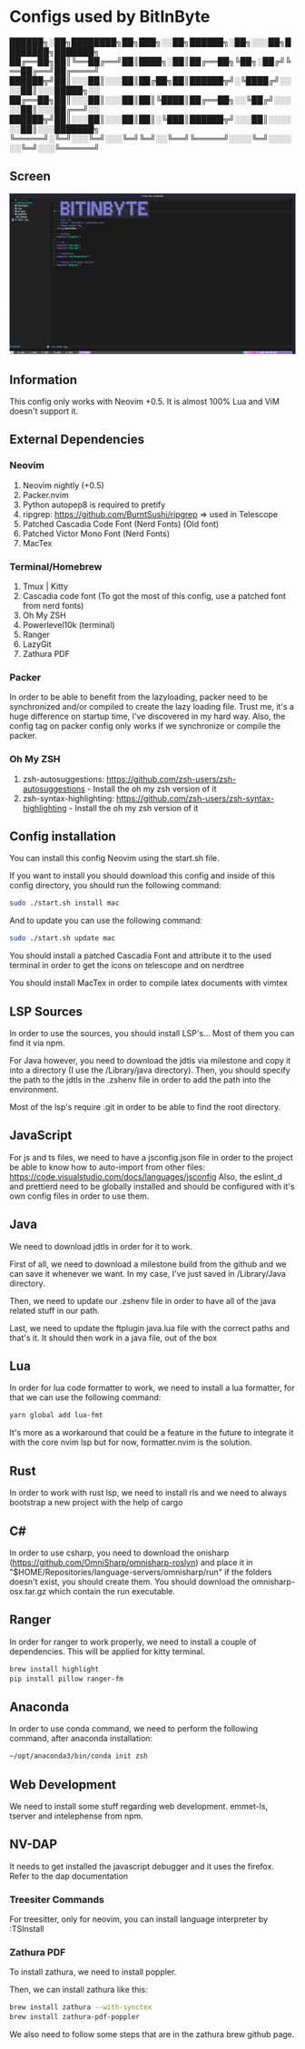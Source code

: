 # Configs used by BitInByte

██████╗░██╗████████╗██╗███╗░░██╗██████╗░██╗░░░██╗████████╗███████╗
██╔══██╗██║╚══██╔══╝██║████╗░██║██╔══██╗╚██╗░██╔╝╚══██╔══╝██╔════╝
██████╦╝██║░░░██║░░░██║██╔██╗██║██████╦╝░╚████╔╝░░░░██║░░░█████╗░░
██╔══██╗██║░░░██║░░░██║██║╚████║██╔══██╗░░╚██╔╝░░░░░██║░░░██╔══╝░░
██████╦╝██║░░░██║░░░██║██║░╚███║██████╦╝░░░██║░░░░░░██║░░░███████╗
╚═════╝░╚═╝░░░╚═╝░░░╚═╝╚═╝░░╚══╝╚═════╝░░░░╚═╝░░░░░░╚═╝░░░╚══════╝

## Screen

![BitInByte IDE](workflow.png)

## Information

This config only works with Neovim +0.5. It is almost 100% Lua and ViM doesn't support it.

## External Dependencies

### Neovim

1. Neovim nightly (+0.5)
2. Packer.nvim
3. Python autopep8 is required to pretify
4. ripgrep: https://github.com/BurntSushi/ripgrep => used in Telescope
5. Patched Cascadia Code Font (Nerd Fonts) (Old font)
5. Patched Victor Mono Font (Nerd Fonts)
6. MacTex

### Terminal/Homebrew

1. Tmux | Kitty
2. Cascadia code font (To got the most of this config, use a patched font from nerd fonts)
3. Oh My ZSH
4. Powerlevel10k (terminal)
5. Ranger
6. LazyGit
7. Zathura PDF

### Packer
In order to be able to benefit from the lazyloading, packer need to be synchronized and/or compiled to create the lazy loading file. Trust me, it's a huge difference on startup time, I've discovered in my hard way.
Also, the config tag on packer config only works if we synchronize or compile the packer.

### Oh My ZSH

1. zsh-autosuggestions: https://github.com/zsh-users/zsh-autosuggestions - Install the oh my zsh version of it
2. zsh-syntax-highlighting: https://github.com/zsh-users/zsh-syntax-highlighting - Install the oh my zsh version of it

## Config installation

You can install this config Neovim using the start.sh file.

If you want to install you should download this config and inside of this config directory, you should run the following command:

```zsh
sudo ./start.sh install mac
```

And to update you can use the following command:
```zsh
sudo ./start.sh update mac
```

You should install a patched Cascadia Font and attribute it to the used terminal in order to get the icons on telescope and on nerdtree

You should install MacTex in order to compile latex documents with vimtex

## LSP Sources

In order to use the sources, you should install LSP's... Most of them you can find it via npm.

For Java however, you need to download the jdtls via milestone and copy it into a directory (I use the /Library/java directory).
Then, you should specify the path to the jdtls in the .zshenv file in order to add the path into the environment.

Most of the lsp's require .git in order to be able to find the root directory.

## JavaScript

For js and ts files, we need to have a jsconfig.json file in order to the project be able to know how to auto-import from other files: https://code.visualstudio.com/docs/languages/jsconfig
Also, the eslint_d and prettierd need to be globally installed and should be configured with it's own config files in order to use them.

## Java

We need to download jdtls in order for it to work.

First of all, we need to download a milestone build from the github and we can save it whenever we want. In my case, I've just saved in /Library/Java directory.

Then, we need to update our .zshenv file in order to have all of the java related stuff in our path.

Last, we need to update the ftplugin java.lua file with the correct paths and that's it. It should then work in a java file, out of the box

## Lua

In order for lua code formatter to work, we need to install a lua formatter, for that we can use the following command: 

```zsh
yarn global add lua-fmt
```

It's more as a workaround that could be a feature in the future to integrate it with the core nvim lsp but for now, formatter.nvim is the solution.

## Rust
In order to work with rust lsp, we need to install rls and we need to always bootstrap a new project with the help of cargo

## C#

In order to use csharp, you need to download the onisharp (https://github.com/OmniSharp/omnisharp-roslyn) and place it in "$HOME/Repositories/language-servers/omnisharp/run" if the folders doesn't exist, you should create them. You should download the omnisharp-osx.tar.gz which contain the run executable.

## Ranger

In order for ranger to work properly, we need to install a couple of dependencies. This will be applied for kitty terminal.
```zsh
brew install highlight
pip install pillow ranger-fm
```

## Anaconda

In order to use conda command, we need to perform the following command, after anaconda installation:
```zsh
~/opt/anaconda3/bin/conda init zsh
```
## Web Development
We need to install some stuff regarding web development. emmet-ls, tserver and intelephense from npm.

## NV-DAP
It needs to get installed the javascript debugger and it uses the firefox. Refer to the dap documentation

### Treesiter Commands

For treesitter, only for neovim, you can install language interpreter by :TSInstall <language>

### Zathura PDF

To install zathura, we need to install poppler.

Then, we can install zathura like this:
```zsh
brew install zathura --with-synctex
brew install zathura-pdf-poppler
```

We also need to follow some steps that are in the zathura brew github page.



<!-- To install zathura, we need to install the meson: -->
<!-- ```Python -->
<!-- pip3 install meson -->
<!-- ``` -->
<!---->
<!-- We also need to install popler, we can install it from the homebrew. -->
<!---->
<!-- Then, we need to install girara, zathura and zathura-pdf-popler. We only need to follow the steps on the website. -->
<!---->
<!-- Then, we need to download Zathura and build it with meson and ninja. -->
